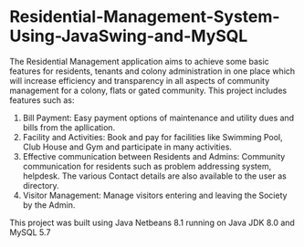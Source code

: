 # Residential-Management-System-Using-JavaSwing-and-MySQL
 The Residential Management application aims to achieve some basic features for residents, tenants and colony administration in one place which will increase efficiency and transparency in all aspects of community management for a colony, flats or gated community. 
This project includes features such as: 
1. Bill Payment: Easy payment options of maintenance and utility dues and bills from the apllication.
2. Facility and Activities: Book and pay for facilities like Swimming Pool, Club House and Gym and participate in many activities.
3. Effective communication between Residents and Admins: Community communication for residents such as problem addressing system, helpdesk. The various Contact details are also available to the user as directory. 
4. Visitor Management: Manage visitors entering and leaving the Society by the Admin.

This project was built using Java Netbeans 8.1 running on Java JDK 8.0 and MySQL 5.7
